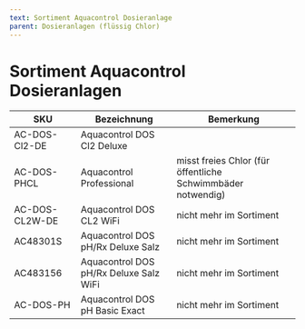 ```yaml
---
text: Sortiment Aquacontrol Dosieranlage
parent: Dosieranlagen (flüssig Chlor)
---
```


# Sortiment Aquacontrol Dosieranlagen

| SKU | Bezeichnung | Bemerkung |
| --- | --- | --- |
| AC-DOS-Cl2-DE | Aquacontrol DOS Cl2 Deluxe | |
| AC-DOS-PHCL | Aquacontrol Professional | misst freies Chlor (für öffentliche Schwimmbäder notwendig) |
| AC-DOS-CL2W-DE | Aquacontrol DOS CL2 WiFi | nicht mehr im Sortiment |
| AC48301S | Aquacontrol DOS pH/Rx Deluxe Salz | nicht mehr im Sortiment |
| AC483156 | Aquacontrol DOS pH/Rx Deluxe Salz WiFi | nicht mehr im Sortiment |
| AC-DOS-PH | Aquacontrol DOS pH Basic Exact | nicht mehr im Sortiment |
